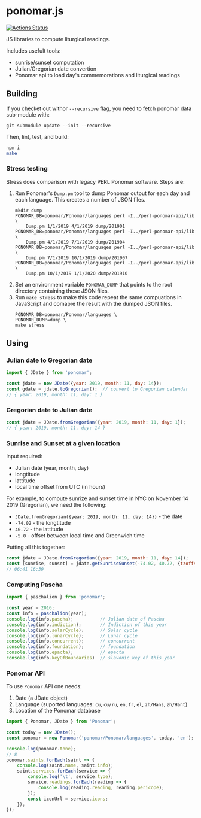 # ponomar.js
[![Actions Status](https://github.com/pgmmpk/ponomar.js/workflows/.github/workflows/nodejs.yml/badge.svg)](https://github.com/pgmmpk/ponomar.js/actions)

JS libraries to compute liturgical readings.

Includes usefult tools:

- sunrise/sunset computation
- Julian/Gregorian date convertion
- Ponomar api to load day's commemorations and liturgical readings

## Building

If you checket out withor `--recursive` flag, you need to fetch ponomar data sub-module with:
```
git submodule update --init --recursive
```

Then, lint, test, and build:
```bash
npm i
make
```

### Stress testing
Stress does comparison with legacy PERL Ponomar software. Steps are:

1. Run Ponomar's `Dump.pm` tool to dump Ponomar output for each day and each language. This creates
   a number of JSON files.
    ```
    mkdir dump
    PONOMAR_DB=ponomar/Ponomar/languages perl -I../perl-ponomar-api/lib \
        Dump.pm 1/1/2019 4/1/2019 dump/201901
    PONOMAR_DB=ponomar/Ponomar/languages perl -I../perl-ponomar-api/lib \
        Dump.pm 4/1/2019 7/1/2019 dump/201904
    PONOMAR_DB=ponomar/Ponomar/languages perl -I../perl-ponomar-api/lib \
        Dump.pm 7/1/2019 10/1/2019 dump/201907
    PONOMAR_DB=ponomar/Ponomar/languages perl -I../perl-ponomar-api/lib \
        Dump.pm 10/1/2019 1/1/2020 dump/201910
    ```
2. Set an environment variable `PONOMAR_DUMP` that points to the root directory containing these
   JSON files.
3. Run `make stress` to make this code repeat the same compuations in JavaScript and comapre
   the result with the dumped JSON files.
    ```
    PONOMAR_DB=ponomar/Ponomar/languages \
    PONOMAR_DUMP=dump \
    make stress
    ```

## Using

### Julian date to Gregorian date
```js
import { JDate } from 'ponomar';

const jdate = new JDate({year: 2019, month: 11, day: 14});
const gdate = jdate.toGregorian();  // convert to Gregorian calendar
// { year: 2019, month: 11, day: 1 }
```

### Gregorian date to Julian date
```js
const jdate = JDate.fromGregorian({year: 2019, month: 11, day: 1});
// { year: 2019, month: 11, day: 14 }
```

### Sunrise and Sunset at a given location

Input required:
* Julian date (year, month, day)
* longtitude
* lattitude
* local time offset from UTC (in hours)

For example, to compute sunrize and sunset time in NYC on November 14 2019 (Gregorian),
we need the following:
* `JDate.fromGregorian({year: 2019, month: 11, day: 14})` - the date
* `-74.02` - the longtitude
* `40.72` - the lattitude
* `-5.0` - offset between local time and Greenwich time

Putting all this together:
```js
const jdate = JDate.fromGregorian({year: 2019, month: 11, day: 14});
const [sunrise, sunset] = jdate.getSunriseSunset(-74.02, 40.72, {tzoffset: -5.0})
// 06:41 16:39
```

### Computing Pascha

```js
import { paschalion } from 'ponomar';

const year = 2016;
const info = paschalion(year);
console.log(info.pascha);          // Julian date of Pascha
console.log(info.indiction);       // Indiction of this year
console.log(info.solarCycle);      // Solar cycle
console.log(info.lunarCycle);      // Lunar cycle
console.log(info.concurrent);      // concurrent
console.log(info.foundation);      // foundation
console.log(info.epacta);          // epacta
console.log(info.keyOfBoundaries)  // slavonic key of this year
```

### Ponomar API

To use `Ponomar` API one needs:
1. Date (a JDate object)
2. Language (suported languages: `cu`, `cu/ru`, `en`, `fr`, `el`, `zh/Hans`, `zh/Hant`)
3. Location of the Ponomar database

```js
import { Ponomar, JDate } from 'Ponomar';

const today = new JDate();
const ponomar = new Ponomar('ponomar/Ponomar/languages', today, 'en');

console.log(ponomar.tone);
// 8
ponomar.saints.forEach(saint => {
    console.log(saint.name, saint.info);
    saint.services.forEach(service => {
        console.log('\t', service.type);
        service.readings.forEach(reading => {
            console.log(reading.reading, reading.pericope);
        });
        const iconUrl = service.icons;
    });
});
```
